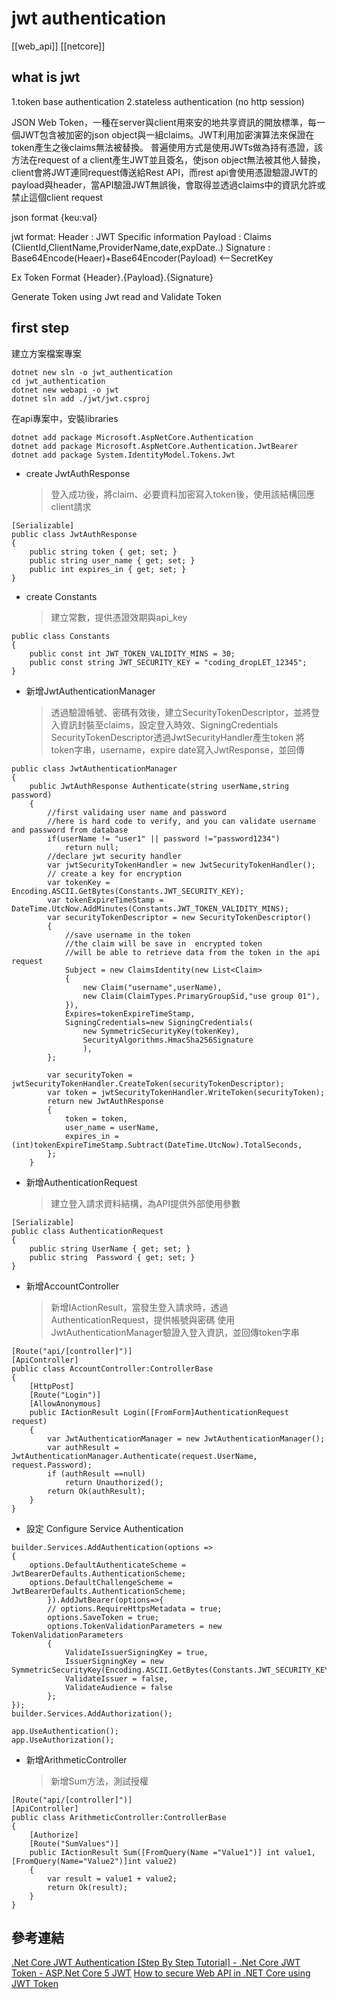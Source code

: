 # jwt authentication

[[web_api]]
[[netcore]]

## what is jwt

1.token base authentication
2.stateless authentication (no http session)

JSON Web Token，一種在server與client用來安的地共享資訊的開放標準，每一個JWT包含被加密的json object與一組claims。JWT利用加密演算法來保證在token產生之後claims無法被替換。
普遍使用方式是使用JWTs做為持有憑證，該方法在request of a client產生JWT並且簽名，使json object無法被其他人替換，client會將JWT連同request傳送給Rest API，而rest api會使用憑證驗證JWT的payload與header，當API驗證JWT無誤後，會取得並透過claims中的資訊允許或禁止這個client request

json format
{keu:val}

jwt format:
Header    : JWT Specific information
Payload   : Claims (ClientId,ClientName,ProviderName,date,expDate..)
Signature : Base64Encode(Heaer)+Base64Encoder(Payload) <--SecretKey

Ex Token Format
{Header}.{Payload}.{Signature}

Generate Token using Jwt
read and Validate Token


## first step

建立方案檔案專案
````
dotnet new sln -o jwt_authentication
cd jwt_authentication
dotnet new webapi -o jwt
dotnet sln add ./jwt/jwt.csproj
````

在api專案中，安裝libraries
````
dotnet add package Microsoft.AspNetCore.Authentication
dotnet add package Microsoft.AspNetCore.Authentication.JwtBearer
dotnet add package System.IdentityModel.Tokens.Jwt
````

- create JwtAuthResponse
    > 登入成功後，將claim、必要資料加密寫入token後，使用該結構回應client請求
````
[Serializable]
public class JwtAuthResponse
{
    public string token { get; set; }
    public string user_name { get; set; }
    public int expires_in { get; set; }
}
````

- create Constants
    > 建立常數，提供憑證效期與api_key
````
public class Constants
{
    public const int JWT_TOKEN_VALIDITY_MINS = 30;
    public const string JWT_SECURITY_KEY = "coding_dropLET_12345";
}
````

- 新增JwtAuthenticationManager
    >透過驗證帳號、密碼有效後，建立SecurityTokenDescriptor，並將登入資訊封裝至claims，設定登入時效、SigningCredentials
    >SecurityTokenDescriptor透過JwtSecurityHandler產生token
    >將token字串，username，expire date寫入JwtResponse，並回傳

````
public class JwtAuthenticationManager
{
    public JwtAuthResponse Authenticate(string userName,string password)
    {
        //first validaing user name and password
        //here is hard code to verify, and you can validate username and password from database
        if(userName != "user1" || password !="password1234")
            return null;
        //declare jwt security handler
        var jwtSecurityTokenHandler = new JwtSecurityTokenHandler();
        // create a key for encryption
        var tokenKey = Encoding.ASCII.GetBytes(Constants.JWT_SECURITY_KEY);
        var tokenExpireTimeStamp = DateTime.UtcNow.AddMinutes(Constants.JWT_TOKEN_VALIDITY_MINS);
        var securityTokenDescriptor = new SecurityTokenDescriptor()
        {
            //save username in the token
            //the claim will be save in  encrypted token
            //will be able to retrieve data from the token in the api request
            Subject = new ClaimsIdentity(new List<Claim>
            {
                new Claim("username",userName),
                new Claim(ClaimTypes.PrimaryGroupSid,"use group 01"),
            }),
            Expires=tokenExpireTimeStamp,
            SigningCredentials=new SigningCredentials(
                new SymmetricSecurityKey(tokenKey),
                SecurityAlgorithms.HmacSha256Signature
                ),
        };

        var securityToken = jwtSecurityTokenHandler.CreateToken(securityTokenDescriptor);
        var token = jwtSecurityTokenHandler.WriteToken(securityToken);
        return new JwtAuthResponse
        {
            token = token,
            user_name = userName,
            expires_in = (int)tokenExpireTimeStamp.Subtract(DateTime.UtcNow).TotalSeconds,
        };
    }
````
- 新增AuthenticationRequest
    > 建立登入請求資料結構，為API提供外部使用參數
````
[Serializable]
public class AuthenticationRequest
{
    public string UserName { get; set; }
    public string  Password { get; set; }
}
````

- 新增AccountController
    > 新增IActionResult，當發生登入請求時，透過AuthenticationRequest，提供帳號與密碼
    > 使用JwtAuthenticationManager驗證入登入資訊，並回傳token字串
````
[Route("api/[controller]")]
[ApiController]
public class AccountController:ControllerBase
{
    [HttpPost]
    [Route("Login")]
    [AllowAnonymous]
    public IActionResult Login([FromForm]AuthenticationRequest request)
    {
        var JwtAuthenticationManager = new JwtAuthenticationManager();
        var authResult = JwtAuthenticationManager.Authenticate(request.UserName, request.Password);
        if (authResult ==null)
            return Unauthorized();
        return Ok(authResult);
    }
}
````

- 設定 Configure Service Authentication

````
builder.Services.AddAuthentication(options =>
{
    options.DefaultAuthenticateScheme = JwtBearerDefaults.AuthenticationScheme;
    options.DefaultChallengeScheme = JwtBearerDefaults.AuthenticationScheme;
        }).AddJwtBearer(options=>{
        // options.RequireHttpsMetadata = true;
        options.SaveToken = true;
        options.TokenValidationParameters = new TokenValidationParameters
        {
            ValidateIssuerSigningKey = true,
            IssuerSigningKey = new SymmetricSecurityKey(Encoding.ASCII.GetBytes(Constants.JWT_SECURITY_KEY)),
            ValidateIssuer = false,
            ValidateAudience = false
        };
});
builder.Services.AddAuthorization();
````

````
app.UseAuthentication();
app.UseAuthorization();
````

- 新增ArithmeticController
    > 新增Sum方法，測試授權

````
[Route("api/[controller]")]
[ApiController]
public class ArithmeticController:ControllerBase
{
    [Authorize]
    [Route("SumValues")]
    public IActionResult Sum([FromQuery(Name ="Value1")] int value1,[FromQuery(Name="Value2")]int value2)
    {
        var result = value1 + value2;
        return Ok(result);
    }
}
````

## 參考連結

[.Net Core JWT Authentication [Step By Step Tutorial] - .Net Core JWT Token - ASP.Net Core 5 JWT](https://www.youtube.com/watch?v=3Q_aNm6gJiM)
[How to secure Web API in .NET Core using JWT Token](https://www.youtube.com/watch?v=h2hGGPHLqqc&t=536s)

